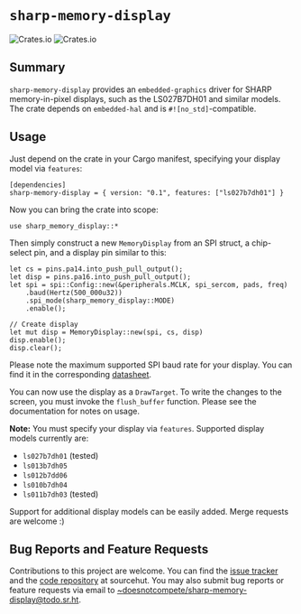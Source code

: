 # `sharp-memory-display`
![Crates.io](https://img.shields.io/crates/v/sharp-memory-display?style=flat-square)
![Crates.io](https://img.shields.io/crates/l/sharp-memory-display?style=flat-square)

## Summary
`sharp-memory-display` provides an `embedded-graphics` driver for SHARP memory-in-pixel displays, such as the LS027B7DH01 and similar models. The crate depends on `embedded-hal` and is `#![no_std]`-compatible.

## Usage
Just depend on the crate in your Cargo manifest, specifying your display model via `features`:
```
[dependencies]
sharp-memory-display = { version: "0.1", features: ["ls027b7dh01"] }
```

Now you can bring the crate into scope:
```
use sharp_memory_display::*
```

Then simply construct a new `MemoryDisplay` from an SPI struct, a chip-select pin, and a display pin similar to this:

```
let cs = pins.pa14.into_push_pull_output();
let disp = pins.pa16.into_push_pull_output();
let spi = spi::Config::new(&peripherals.MCLK, spi_sercom, pads, freq)
    .baud(Hertz(500_000u32))
    .spi_mode(sharp_memory_display::MODE)
    .enable();

// Create display
let mut disp = MemoryDisplay::new(spi, cs, disp)
disp.enable();
disp.clear();
```

Please note the maximum supported SPI baud rate for your display. You can find it in the corresponding [datasheet](https://www.sharpsde.com/products/displays/memory-lcd/).

You can now use the display as a `DrawTarget`. To write the changes to the screen, you must invoke the `flush_buffer` function. Please see the documentation for notes on usage.

**Note:** You must specify your display via `features`. Supported display models currently are:
 - `ls027b7dh01` (tested)
 - `ls013b7dh05`
 - `ls012b7dd06`
 - `ls010b7dh04`
 - `ls011b7dh03` (tested)

Support for additional display models can be easily added. Merge requests are welcome :)

## Bug Reports and Feature Requests
Contributions to this project are welcome. You can find the [issue tracker](https://todo.sr.ht/~doesnotcompete/sharp-memory-display) and the [code repository](https://git.sr.ht/~doesnotcompete/sharp-memory-display) at sourcehut. You may also submit bug reports or feature requests via email to [~doesnotcompete/sharp-memory-display@todo.sr.ht](mailto:~doesnotcompete/sharp-memory-display@todo.sr.ht).
